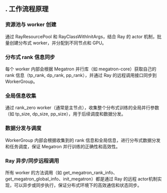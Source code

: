 ## . 工作流程原理
### 资源池与 worker 创建

通过 RayResourcePool 和 RayClassWithInitArgs，结合 Ray 的 actor 机制，批量创建分布式 worker，并分配到不同节点和 GPU。

### 分布式 rank 信息同步

每个 worker 内部会根据 Megatron 并行库（如 megatron-core）获取自己的 rank 信息（tp_rank, dp_rank, pp_rank），并通过 Ray 的远程调用接口同步到 WorkerGroup。

### 全局信息收集

通过 rank_zero worker（通常是主节点），收集整个分布式训练的全局并行参数（如 tp_size, dp_size, pp_size），用于后续调度和数据分发。

### 数据分发与调度

WorkerGroup 内部会根据收集到的 rank 信息和全局信息，进行分布式数据分发和任务调度，保证 Megatron 并行训练的正确性和高效性。

### Ray 异步/同步远程调用

所有 worker 的方法调用（如 get_megatron_rank_info、get_megatron_global_info、init_megatron）都是通过 Ray 的远程 actor机制实现，可以异步或同步执行，保证分布式环境下的高效通信和状态同步。